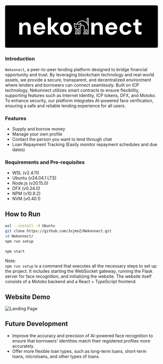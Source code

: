 ![Project Logo](https://github.com/JojmoZ/Nekonnect/blob/main/src/assets/nekonect.png)


### Introduction
``Nekonnect``, a peer-to-peer lending platform designed to bridge financial opportunity and trust. By leveraging blockchain technology and real-world assets, we provide a secure, transparent, and decentralized environment where lenders and borrowers can connect seamlessly. Built on ICP technology, Nekonnect utilizes smart contracts to ensure flexibility, supporting features such as Internet Identity, ICP tokens, DFX, and Motoko. To enhance security, our platform integrates AI-powered face verification, ensuring a safe and reliable lending experience for all users.

### Features
- Supply and borrow money
- Manage your own profile
- Contact the person you want to lend through chat
- Loan Repayment Tracking (Easily monitor repayment schedules and due dates)

### Requirements and Pre-requisites
- WSL (v2.4.11)
- Ubuntu (v24.04.1 LTS)
- Node.js (v20.15.0)
- DFX (v0.24.0)
- NPM (v10.9.2)
- NVM (v0.40.1)

## How to Run
```sh
wsl --install -d Ubuntu
git clone https://github.com/JojmoZ/Nekonnect.git
cd Nekonnect/
npm run setup

npm start

```

Note:
<br />
``npm run setup`` is a command that executes all the necessary steps to set up the project. It includes starting the WebSocket gateway, running the Flask server for face recognition, and initializing the website. The website itself consists of a Motoko backend and a React + TypeScript frontend.

## Website Demo
![Landing Page](https://github.com/JojmoZ/Nekonnect/blob/main/src/assets/landing-demo.gif)

## Future Development
- Improve the accuracy and precision of AI-powered face recognition to ensure that borrowers' identities match their registered profiles more accurately.
- Offer more flexible loan types, such as long-term loans, short-term loans, microloans, and other types of loans.
